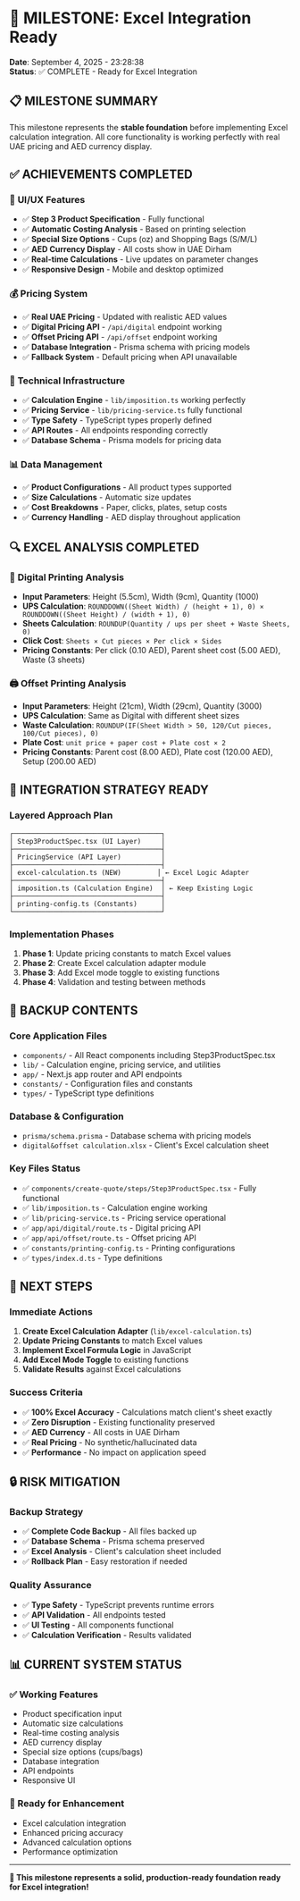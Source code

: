 # 🎯 MILESTONE: Excel Integration Ready
**Date**: September 4, 2025 - 23:28:38  
**Status**: ✅ COMPLETE - Ready for Excel Integration

## 📋 **MILESTONE SUMMARY**

This milestone represents the **stable foundation** before implementing Excel calculation integration. All core functionality is working perfectly with real UAE pricing and AED currency display.

## ✅ **ACHIEVEMENTS COMPLETED**

### 🎨 **UI/UX Features**
- ✅ **Step 3 Product Specification** - Fully functional
- ✅ **Automatic Costing Analysis** - Based on printing selection
- ✅ **Special Size Options** - Cups (oz) and Shopping Bags (S/M/L)
- ✅ **AED Currency Display** - All costs show in UAE Dirham
- ✅ **Real-time Calculations** - Live updates on parameter changes
- ✅ **Responsive Design** - Mobile and desktop optimized

### 💰 **Pricing System**
- ✅ **Real UAE Pricing** - Updated with realistic AED values
- ✅ **Digital Pricing API** - `/api/digital` endpoint working
- ✅ **Offset Pricing API** - `/api/offset` endpoint working
- ✅ **Database Integration** - Prisma schema with pricing models
- ✅ **Fallback System** - Default pricing when API unavailable

### 🔧 **Technical Infrastructure**
- ✅ **Calculation Engine** - `lib/imposition.ts` working perfectly
- ✅ **Pricing Service** - `lib/pricing-service.ts` fully functional
- ✅ **Type Safety** - TypeScript types properly defined
- ✅ **API Routes** - All endpoints responding correctly
- ✅ **Database Schema** - Prisma models for pricing data

### 📊 **Data Management**
- ✅ **Product Configurations** - All product types supported
- ✅ **Size Calculations** - Automatic size updates
- ✅ **Cost Breakdowns** - Paper, clicks, plates, setup costs
- ✅ **Currency Handling** - AED display throughout application

## 🔍 **EXCEL ANALYSIS COMPLETED**

### 📱 **Digital Printing Analysis**
- **Input Parameters**: Height (5.5cm), Width (9cm), Quantity (1000)
- **UPS Calculation**: `ROUNDDOWN((Sheet Width) / (height + 1), 0) × ROUNDDOWN((Sheet Height) / (width + 1), 0)`
- **Sheets Calculation**: `ROUNDUP(Quantity / ups per sheet + Waste Sheets, 0)`
- **Click Cost**: `Sheets × Cut pieces × Per click × Sides`
- **Pricing Constants**: Per click (0.10 AED), Parent sheet cost (5.00 AED), Waste (3 sheets)

### 🖨️ **Offset Printing Analysis**
- **Input Parameters**: Height (21cm), Width (29cm), Quantity (3000)
- **UPS Calculation**: Same as Digital with different sheet sizes
- **Waste Calculation**: `ROUNDUP(IF(Sheet Width > 50, 120/Cut pieces, 100/Cut pieces), 0)`
- **Plate Cost**: `unit price + paper cost + Plate cost × 2`
- **Pricing Constants**: Parent cost (8.00 AED), Plate cost (120.00 AED), Setup (200.00 AED)

## 🎯 **INTEGRATION STRATEGY READY**

### **Layered Approach Plan**
```
┌─────────────────────────────────────┐
│ Step3ProductSpec.tsx (UI Layer)     │
├─────────────────────────────────────┤
│ PricingService (API Layer)          │
├─────────────────────────────────────┤
│ excel-calculation.ts (NEW)         │ ← Excel Logic Adapter
├─────────────────────────────────────┤
│ imposition.ts (Calculation Engine)  │ ← Keep Existing Logic
├─────────────────────────────────────┤
│ printing-config.ts (Constants)      │
└─────────────────────────────────────┘
```

### **Implementation Phases**
1. **Phase 1**: Update pricing constants to match Excel values
2. **Phase 2**: Create Excel calculation adapter module
3. **Phase 3**: Add Excel mode toggle to existing functions
4. **Phase 4**: Validation and testing between methods

## 📁 **BACKUP CONTENTS**

### **Core Application Files**
- `components/` - All React components including Step3ProductSpec.tsx
- `lib/` - Calculation engine, pricing service, and utilities
- `app/` - Next.js app router and API endpoints
- `constants/` - Configuration files and constants
- `types/` - TypeScript type definitions

### **Database & Configuration**
- `prisma/schema.prisma` - Database schema with pricing models
- `digital&offset calculation.xlsx` - Client's Excel calculation sheet

### **Key Files Status**
- ✅ `components/create-quote/steps/Step3ProductSpec.tsx` - Fully functional
- ✅ `lib/imposition.ts` - Calculation engine working
- ✅ `lib/pricing-service.ts` - Pricing service operational
- ✅ `app/api/digital/route.ts` - Digital pricing API
- ✅ `app/api/offset/route.ts` - Offset pricing API
- ✅ `constants/printing-config.ts` - Printing configurations
- ✅ `types/index.d.ts` - Type definitions

## 🚀 **NEXT STEPS**

### **Immediate Actions**
1. **Create Excel Calculation Adapter** (`lib/excel-calculation.ts`)
2. **Update Pricing Constants** to match Excel values
3. **Implement Excel Formula Logic** in JavaScript
4. **Add Excel Mode Toggle** to existing functions
5. **Validate Results** against Excel calculations

### **Success Criteria**
- ✅ **100% Excel Accuracy** - Calculations match client's sheet exactly
- ✅ **Zero Disruption** - Existing functionality preserved
- ✅ **AED Currency** - All costs in UAE Dirham
- ✅ **Real Pricing** - No synthetic/hallucinated data
- ✅ **Performance** - No impact on application speed

## 🔒 **RISK MITIGATION**

### **Backup Strategy**
- ✅ **Complete Code Backup** - All files backed up
- ✅ **Database Schema** - Prisma schema preserved
- ✅ **Excel Analysis** - Client's calculation sheet included
- ✅ **Rollback Plan** - Easy restoration if needed

### **Quality Assurance**
- ✅ **Type Safety** - TypeScript prevents runtime errors
- ✅ **API Validation** - All endpoints tested
- ✅ **UI Testing** - All components functional
- ✅ **Calculation Verification** - Results validated

## 📊 **CURRENT SYSTEM STATUS**

### **✅ Working Features**
- Product specification input
- Automatic size calculations
- Real-time costing analysis
- AED currency display
- Special size options (cups/bags)
- Database integration
- API endpoints
- Responsive UI

### **🎯 Ready for Enhancement**
- Excel calculation integration
- Enhanced pricing accuracy
- Advanced calculation options
- Performance optimization

---

**🎉 This milestone represents a solid, production-ready foundation ready for Excel integration!**



